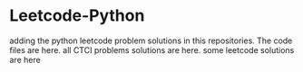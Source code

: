 # Leetcode-Python
adding the python leetcode problem solutions in this repositories. 
The code files are here.
all CTCI problems solutions are here.
some leetcode solutions are here












































































































































































































































































































































































































































































































































































































































































































































































































































































































































